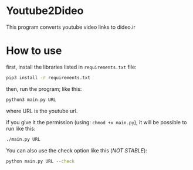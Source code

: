 # Youtube2Dideo

This program converts youtube video links to dideo.ir  

# How to use

first, install the libraries listed in `requirements.txt` file:
```bash
pip3 install -r requirements.txt
```

then, run the program; like this:
```bash
python3 main.py URL
```
where URL is the youtube url.

if you give it the permission (using: `chmod +x main.py`), it will be possible to run like this:
```bash
./main.py URL
```

You can also use the check option like this (*NOT STABLE*):
```bash
python main.py URL --check
```
